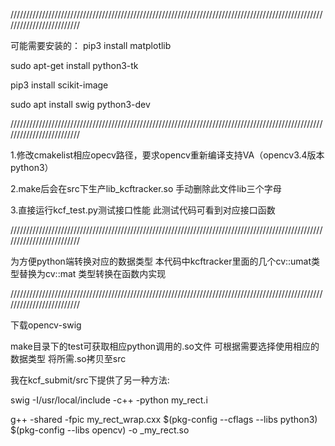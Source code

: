 /////////////////////////////////////////////////////////////////////////////////////////////////////////////////////////

可能需要安装的：
pip3 install matplotlib

sudo apt-get install python3-tk

pip3 install scikit-image

sudo apt install swig python3-dev

/////////////////////////////////////////////////////////////////////////////////////////////////////////////////////////


1.修改cmakelist相应opecv路径，要求opencv重新编译支持VA（opencv3.4版本 python3）

2.make后会在src下生产lib_kcftracker.so 手动删除此文件lib三个字母

3.直接运行kcf_test.py测试接口性能 此测试代码可看到对应接口函数


/////////////////////////////////////////////////////////////////////////////////////////////////////////////////////////

为方便python端转换对应的数据类型 本代码中kcftracker里面的几个cv::umat类型替换为cv::mat 类型转换在函数内实现

/////////////////////////////////////////////////////////////////////////////////////////////////////////////////////////

下载opencv-swig

make目录下的test可获取相应python调用的.so文件 可根据需要选择使用相应的数据类型 将所需.so拷贝至src

我在kcf_submit/src下提供了另一种方法: 

swig -I/usr/local/include -c++ -python my_rect.i

g++ -shared -fpic my_rect_wrap.cxx $(pkg-config --cflags --libs python3) $(pkg-config --libs opencv) -o _my_rect.so



